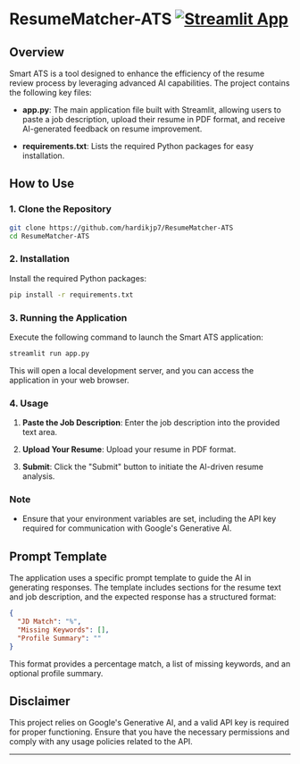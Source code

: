 # ResumeMatcher-ATS [![Streamlit App](https://static.streamlit.io/badges/streamlit_badge_black_white.svg)](https://resume-matcher-ats.streamlit.app/)


## Overview

Smart ATS is a tool designed to enhance the efficiency of the resume review process by leveraging advanced AI capabilities. The project contains the following key files:

- **app.py**: The main application file built with Streamlit, allowing users to paste a job description, upload their resume in PDF format, and receive AI-generated feedback on resume improvement.

- **requirements.txt**: Lists the required Python packages for easy installation.

## How to Use

### 1. Clone the Repository

```bash
git clone https://github.com/hardikjp7/ResumeMatcher-ATS
cd ResumeMatcher-ATS
```

### 2. Installation

Install the required Python packages:

```bash
pip install -r requirements.txt
```

### 3. Running the Application

Execute the following command to launch the Smart ATS application:

```bash
streamlit run app.py
```

This will open a local development server, and you can access the application in your web browser.

### 4. Usage

1. **Paste the Job Description**: Enter the job description into the provided text area.

2. **Upload Your Resume**: Upload your resume in PDF format.

3. **Submit**: Click the "Submit" button to initiate the AI-driven resume analysis.

### Note

- Ensure that your environment variables are set, including the API key required for communication with Google's Generative AI.

## Prompt Template

The application uses a specific prompt template to guide the AI in generating responses. The template includes sections for the resume text and job description, and the expected response has a structured format:

```json
{
  "JD Match": "%",
  "Missing Keywords": [],
  "Profile Summary": ""
}
```

This format provides a percentage match, a list of missing keywords, and an optional profile summary.

## Disclaimer

This project relies on Google's Generative AI, and a valid API key is required for proper functioning. Ensure that you have the necessary permissions and comply with any usage policies related to the API.

---

